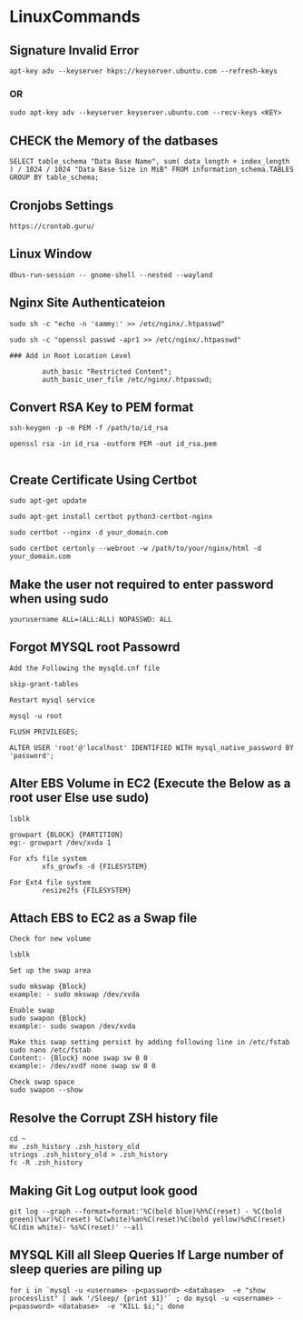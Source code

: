 # LinuxCommands

## Signature Invalid Error
```
apt-key adv --keyserver hkps://keyserver.ubuntu.com --refresh-keys
```
### OR
```
sudo apt-key adv --keyserver keyserver.ubuntu.com --recv-keys <KEY>
```

## CHECK the Memory of the datbases
```
SELECT table_schema "Data Base Name", sum( data_length + index_length ) / 1024 / 1024 "Data Base Size in MiB" FROM information_schema.TABLES GROUP BY table_schema;
```
## Cronjobs Settings

```
https://crontab.guru/
```
## Linux Window

```
dbus-run-session -- gnome-shell --nested --wayland
```

## Nginx Site Authenticateion
```
sudo sh -c "echo -n 'sammy:' >> /etc/nginx/.htpasswd"

sudo sh -c "openssl passwd -apr1 >> /etc/nginx/.htpasswd"

### Add in Root Location Level

        auth_basic "Restricted Content";
        auth_basic_user_file /etc/nginx/.htpasswd; 

```

## Convert RSA Key to PEM format
```
ssh-keygen -p -m PEM -f /path/to/id_rsa

openssl rsa -in id_rsa -outform PEM -out id_rsa.pem


```

## Create Certificate Using Certbot
```
sudo apt-get update

sudo apt-get install certbot python3-certbot-nginx

sudo certbot --nginx -d your_domain.com

sudo certbot certonly --webroot -w /path/to/your/nginx/html -d your_domain.com
```

## Make the user not required to enter password when using sudo
```
yourusername ALL=(ALL:ALL) NOPASSWD: ALL
```

## Forgot MYSQL root Passowrd
```
Add the Following the mysqld.cnf file

skip-grant-tables

Restart mysql service

mysql -u root

FLUSH PRIVILEGES;

ALTER USER 'root'@'localhost' IDENTIFIED WITH mysql_native_password BY 'password';

```

## Alter EBS Volume in EC2 (Execute the Below as a root user Else use sudo)
```
lsblk

growpart {BLOCK} {PARTITION}
eg:- growpart /dev/xvda 1

For xfs file system
        xfs_growfs -d {FILESYSTEM}

For Ext4 file system
        resize2fs {FILESYSTEM}

```

## Attach EBS to EC2 as a Swap file

```
Check for new volume

lsblk

Set up the swap area

sudo mkswap {Block}
example: - sudo mkswap /dev/xvda

Enable swap
sudo swapon {Block}
example:- sudo swapon /dev/xvda

Make this swap setting persist by adding following line in /etc/fstab
sudo nano /etc/fstab
Content:- {Block} none swap sw 0 0
example:- /dev/xvdf none swap sw 0 0

Check swap space
sudo swapon --show
```

## Resolve the Corrupt ZSH history file
```
cd ~
mv .zsh_history .zsh_history_old
strings .zsh_history_old > .zsh_history
fc -R .zsh_history
```

## Making Git Log output look good
```
git log --graph --format=format:'%C(bold blue)%h%C(reset) - %C(bold green)(%ar)%C(reset) %C(white)%an%C(reset)%C(bold yellow)%d%C(reset) %C(dim white)- %s%C(reset)' --all
```

## MYSQL Kill all Sleep Queries If Large number of sleep queries are piling up
```
for i in `mysql -u <username> -p<password> <database>  -e "show processlist" | awk '/Sleep/ {print $1}'` ; do mysql -u <username> -p<password> <database>  -e "KILL $i;"; done
```
